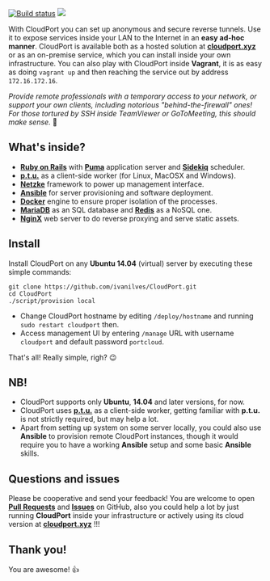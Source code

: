 [![Build status](https://travis-ci.org/ivanilves/CloudPort.svg?branch=master)](https://github.com/ivanilves/CloudPort)
![](https://raw.githubusercontent.com/ivanilves/CloudPort/master/public/images/cloudport.png)

With CloudPort you can set up anonymous and secure reverse tunnels.
Use it to expose services inside your LAN to the Internet in an **easy ad-hoc manner**.
CloudPort is available both as a hosted solution at **[cloudport.xyz](http://cloudport.xyz)** or as an on-premise service, which you can install inside your own infrastructure. You can also play with CloudPort inside **Vagrant**, it is as easy as doing `vagrant up` and then reaching the service out by address `172.16.172.16`.

*Provide remote professionals with a temporary access to your network, or support your own clients, including notorious "behind-the-firewall" ones! For those tortured by SSH inside TeamViewer or GoToMeeting, this should make sense.* :muscle:

## What's inside?
* **[Ruby on Rails](http://rubyonrails.org/)** with **[Puma](http://puma.io/)** application server and **[Sidekiq](http://sidekiq.org/)** scheduler.
* **[p.t.u.](https://github.com/ivanilves/ptu)** as a client-side worker (for Linux, MacOSX and Windows).
* **[Netzke](http://netzke.org/)** framework to power up management interface.
* **[Ansible](https://www.ansible.com/)** for server provisioning and software deployment.
* **[Docker](https://www.docker.com/)** engine to ensure proper isolation of the processes.
* **[MariaDB](https://mariadb.org/)** as an SQL database and **[Redis](http://redis.io/)** as a NoSQL one.
* **[NginX](http://nginx.org/)** web server to do reverse proxying and serve static assets.

## Install
Install CloudPort on any **Ubuntu 14.04** (virtual) server by executing these simple commands:
```
git clone https://github.com/ivanilves/CloudPort.git
cd CloudPort
./script/provision local
```
* Change CloudPort hostname by editing `/deploy/hostname` and running `sudo restart cloudport` then.
* Access management UI by entering `/manage` URL with username `cloudport` and default password `portcloud`.

That's all! Really simple, righ? :wink:

## NB!
* CloudPort supports only **Ubuntu**, **14.04** and later versions, for now.
* CloudPort uses **[p.t.u.](https://github.com/ivanilves/ptu)** as a client-side worker,
getting familiar with **p.t.u.** is not strictly required, but may help a lot.
* Apart from setting up system on some server locally, you could also use **Ansible** to provision remote CloudPort instances, though it would require you to have a working **Ansible** setup and some basic **Ansible** skills.

## Questions and issues
Please be cooperative and send your feedback!
You are welcome to open **[Pull Requests](https://github.com/ivanilves/CloudPort/pulls)** and **[Issues](https://github.com/ivanilves/CloudPort/issues)** on GitHub, also you could help a lot by just running **CloudPort** inside your infrastructure or actively using its cloud version at **[cloudport.xyz](http://cloudport.xyz)** !!!

## Thank you!
You are awesome! :+1:

